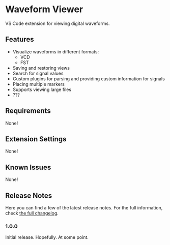 # Waveform Viewer

VS Code extension for viewing digital waveforms.

## Features

- Visualize waveforms in different formats:
  - VCD
  - FST
- Saving and restoring views
- Search for signal values
- Custom plugins for parsing and providing custom information for signals
- Placing multiple markers
- Supports viewing large files
- ???

## Requirements

None!

## Extension Settings

None!

## Known Issues

None!

## Release Notes

Here you can find a few of the latest release notes. For the full information, check [the full changelog](CHANGELOG.md).

### 1.0.0

Initial release. Hopefully. At some point.
